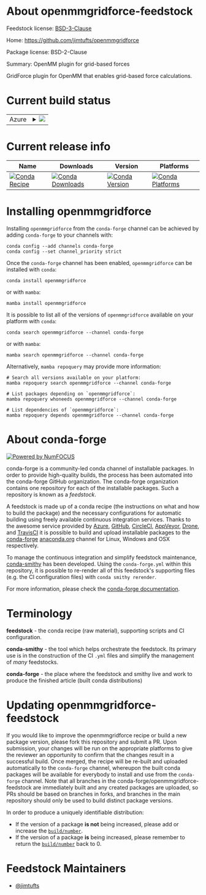 About openmmgridforce-feedstock
===============================

Feedstock license: [BSD-3-Clause](https://github.com/conda-forge/openmmgridforce-feedstock/blob/main/LICENSE.txt)

Home: https://github.com/jimtufts/openmmgridforce

Package license: BSD-2-Clause

Summary: OpenMM plugin for grid-based forces

GridForce plugin for OpenMM that enables grid-based force calculations.


Current build status
====================


<table>
    
  <tr>
    <td>Azure</td>
    <td>
      <details>
        <summary>
          <a href="https://dev.azure.com/conda-forge/feedstock-builds/_build/latest?definitionId=24804&branchName=main">
            <img src="https://dev.azure.com/conda-forge/feedstock-builds/_apis/build/status/openmmgridforce-feedstock?branchName=main">
          </a>
        </summary>
        <table>
          <thead><tr><th>Variant</th><th>Status</th></tr></thead>
          <tbody><tr>
              <td>linux_64_python3.10.____cpython</td>
              <td>
                <a href="https://dev.azure.com/conda-forge/feedstock-builds/_build/latest?definitionId=24804&branchName=main">
                  <img src="https://dev.azure.com/conda-forge/feedstock-builds/_apis/build/status/openmmgridforce-feedstock?branchName=main&jobName=linux&configuration=linux%20linux_64_python3.10.____cpython" alt="variant">
                </a>
              </td>
            </tr><tr>
              <td>linux_64_python3.11.____cpython</td>
              <td>
                <a href="https://dev.azure.com/conda-forge/feedstock-builds/_build/latest?definitionId=24804&branchName=main">
                  <img src="https://dev.azure.com/conda-forge/feedstock-builds/_apis/build/status/openmmgridforce-feedstock?branchName=main&jobName=linux&configuration=linux%20linux_64_python3.11.____cpython" alt="variant">
                </a>
              </td>
            </tr><tr>
              <td>linux_64_python3.12.____cpython</td>
              <td>
                <a href="https://dev.azure.com/conda-forge/feedstock-builds/_build/latest?definitionId=24804&branchName=main">
                  <img src="https://dev.azure.com/conda-forge/feedstock-builds/_apis/build/status/openmmgridforce-feedstock?branchName=main&jobName=linux&configuration=linux%20linux_64_python3.12.____cpython" alt="variant">
                </a>
              </td>
            </tr><tr>
              <td>linux_64_python3.13.____cp313</td>
              <td>
                <a href="https://dev.azure.com/conda-forge/feedstock-builds/_build/latest?definitionId=24804&branchName=main">
                  <img src="https://dev.azure.com/conda-forge/feedstock-builds/_apis/build/status/openmmgridforce-feedstock?branchName=main&jobName=linux&configuration=linux%20linux_64_python3.13.____cp313" alt="variant">
                </a>
              </td>
            </tr>
          </tbody>
        </table>
      </details>
    </td>
  </tr>
</table>

Current release info
====================

| Name | Downloads | Version | Platforms |
| --- | --- | --- | --- |
| [![Conda Recipe](https://img.shields.io/badge/recipe-openmmgridforce-green.svg)](https://anaconda.org/conda-forge/openmmgridforce) | [![Conda Downloads](https://img.shields.io/conda/dn/conda-forge/openmmgridforce.svg)](https://anaconda.org/conda-forge/openmmgridforce) | [![Conda Version](https://img.shields.io/conda/vn/conda-forge/openmmgridforce.svg)](https://anaconda.org/conda-forge/openmmgridforce) | [![Conda Platforms](https://img.shields.io/conda/pn/conda-forge/openmmgridforce.svg)](https://anaconda.org/conda-forge/openmmgridforce) |

Installing openmmgridforce
==========================

Installing `openmmgridforce` from the `conda-forge` channel can be achieved by adding `conda-forge` to your channels with:

```
conda config --add channels conda-forge
conda config --set channel_priority strict
```

Once the `conda-forge` channel has been enabled, `openmmgridforce` can be installed with `conda`:

```
conda install openmmgridforce
```

or with `mamba`:

```
mamba install openmmgridforce
```

It is possible to list all of the versions of `openmmgridforce` available on your platform with `conda`:

```
conda search openmmgridforce --channel conda-forge
```

or with `mamba`:

```
mamba search openmmgridforce --channel conda-forge
```

Alternatively, `mamba repoquery` may provide more information:

```
# Search all versions available on your platform:
mamba repoquery search openmmgridforce --channel conda-forge

# List packages depending on `openmmgridforce`:
mamba repoquery whoneeds openmmgridforce --channel conda-forge

# List dependencies of `openmmgridforce`:
mamba repoquery depends openmmgridforce --channel conda-forge
```


About conda-forge
=================

[![Powered by
NumFOCUS](https://img.shields.io/badge/powered%20by-NumFOCUS-orange.svg?style=flat&colorA=E1523D&colorB=007D8A)](https://numfocus.org)

conda-forge is a community-led conda channel of installable packages.
In order to provide high-quality builds, the process has been automated into the
conda-forge GitHub organization. The conda-forge organization contains one repository
for each of the installable packages. Such a repository is known as a *feedstock*.

A feedstock is made up of a conda recipe (the instructions on what and how to build
the package) and the necessary configurations for automatic building using freely
available continuous integration services. Thanks to the awesome service provided by
[Azure](https://azure.microsoft.com/en-us/services/devops/), [GitHub](https://github.com/),
[CircleCI](https://circleci.com/), [AppVeyor](https://www.appveyor.com/),
[Drone](https://cloud.drone.io/welcome), and [TravisCI](https://travis-ci.com/)
it is possible to build and upload installable packages to the
[conda-forge](https://anaconda.org/conda-forge) [anaconda.org](https://anaconda.org/)
channel for Linux, Windows and OSX respectively.

To manage the continuous integration and simplify feedstock maintenance,
[conda-smithy](https://github.com/conda-forge/conda-smithy) has been developed.
Using the ``conda-forge.yml`` within this repository, it is possible to re-render all of
this feedstock's supporting files (e.g. the CI configuration files) with ``conda smithy rerender``.

For more information, please check the [conda-forge documentation](https://conda-forge.org/docs/).

Terminology
===========

**feedstock** - the conda recipe (raw material), supporting scripts and CI configuration.

**conda-smithy** - the tool which helps orchestrate the feedstock.
                   Its primary use is in the construction of the CI ``.yml`` files
                   and simplify the management of *many* feedstocks.

**conda-forge** - the place where the feedstock and smithy live and work to
                  produce the finished article (built conda distributions)


Updating openmmgridforce-feedstock
==================================

If you would like to improve the openmmgridforce recipe or build a new
package version, please fork this repository and submit a PR. Upon submission,
your changes will be run on the appropriate platforms to give the reviewer an
opportunity to confirm that the changes result in a successful build. Once
merged, the recipe will be re-built and uploaded automatically to the
`conda-forge` channel, whereupon the built conda packages will be available for
everybody to install and use from the `conda-forge` channel.
Note that all branches in the conda-forge/openmmgridforce-feedstock are
immediately built and any created packages are uploaded, so PRs should be based
on branches in forks, and branches in the main repository should only be used to
build distinct package versions.

In order to produce a uniquely identifiable distribution:
 * If the version of a package **is not** being increased, please add or increase
   the [``build/number``](https://docs.conda.io/projects/conda-build/en/latest/resources/define-metadata.html#build-number-and-string).
 * If the version of a package **is** being increased, please remember to return
   the [``build/number``](https://docs.conda.io/projects/conda-build/en/latest/resources/define-metadata.html#build-number-and-string)
   back to 0.

Feedstock Maintainers
=====================

* [@jimtufts](https://github.com/jimtufts/)

